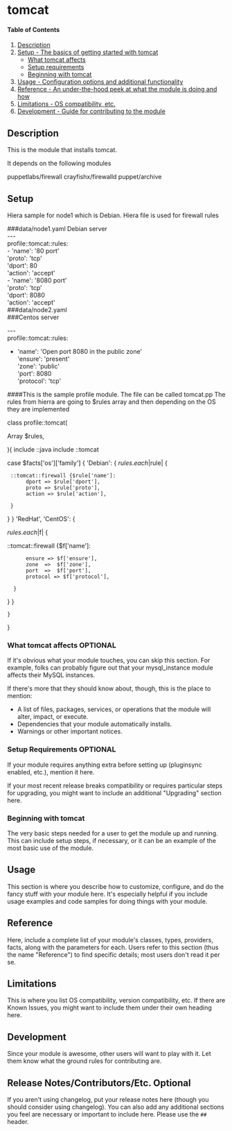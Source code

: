 # tomcat

#### Table of Contents

1. [Description](#description)
1. [Setup - The basics of getting started with tomcat](#setup)
    * [What tomcat affects](#what-tomcat-affects)
    * [Setup requirements](#setup-requirements)
    * [Beginning with tomcat](#beginning-with-tomcat)
1. [Usage - Configuration options and additional functionality](#usage)
1. [Reference - An under-the-hood peek at what the module is doing and how](#reference)
1. [Limitations - OS compatibility, etc.](#limitations)
1. [Development - Guide for contributing to the module](#development)

## Description

This is the module that installs tomcat.

It depends on the following modules

puppetlabs/firewall
crayfishx/firewalld
puppet/archive


## Setup
Hiera sample for node1 which is Debian. Hiera file is used for firewall rules

###data/node1.yaml Debian server<br />
    ---<br />
    profile::tomcat::rules:<br />
    - 'name': '80 port'<br />
      'proto': 'tcp'<br />
      'dport':  80<br />
      'action': 'accept'<br />
    - 'name': '8080 port'<br />
      'proto': 'tcp'<br />
      'dport':  8080<br />
      'action': 'accept'<br />
###data/node2.yaml<br />
###Centos server


   ---<br />
   profile::tomcat::rules:<br />
   - 'name': 'Open port 8080 in the public zone'<br />
     'ensure': 'present'<br />
     'zone': 'public'<br />
     'port': 8080<br />
     'protocol': 'tcp'<br />

####This is the sample profile module. The file can be called tomcat.pp
The rules from hierra are going to $rules array and then depending on the OS they are implemented

class profile::tomcat(

  Array $rules,

){
  include ::java
  include ::tomcat


case $facts['os']['family'] {
           'Debian': {
  $rules.each |$rule| {

     ::tomcat::firewall {$rule['name']:
          dport => $rule['dport'],
          proto => $rule['proto'],
          action => $rule['action'],

     }

   }
 }
'RedHat', 'CentOS': {


 $rules.each  |$f| {

   ::tomcat::firewall {$f['name']:

          ensure => $f['ensure'],
          zone  =>  $f['zone'],
          port  =>  $f['port'],
          protocol => $f['protocol'],

      }

 }
}




    }

 }



### What tomcat affects **OPTIONAL**

If it's obvious what your module touches, you can skip this section. For
example, folks can probably figure out that your mysql_instance module affects
their MySQL instances.

If there's more that they should know about, though, this is the place to mention:

* A list of files, packages, services, or operations that the module will alter,
  impact, or execute.
* Dependencies that your module automatically installs.
* Warnings or other important notices.

### Setup Requirements **OPTIONAL**

If your module requires anything extra before setting up (pluginsync enabled,
etc.), mention it here.

If your most recent release breaks compatibility or requires particular steps
for upgrading, you might want to include an additional "Upgrading" section
here.

### Beginning with tomcat

The very basic steps needed for a user to get the module up and running. This
can include setup steps, if necessary, or it can be an example of the most
basic use of the module.

## Usage

This section is where you describe how to customize, configure, and do the
fancy stuff with your module here. It's especially helpful if you include usage
examples and code samples for doing things with your module.

## Reference

Here, include a complete list of your module's classes, types, providers,
facts, along with the parameters for each. Users refer to this section (thus
the name "Reference") to find specific details; most users don't read it per
se.

## Limitations

This is where you list OS compatibility, version compatibility, etc. If there
are Known Issues, you might want to include them under their own heading here.

## Development

Since your module is awesome, other users will want to play with it. Let them
know what the ground rules for contributing are.

## Release Notes/Contributors/Etc. **Optional**

If you aren't using changelog, put your release notes here (though you should
consider using changelog). You can also add any additional sections you feel
are necessary or important to include here. Please use the `## ` header.
